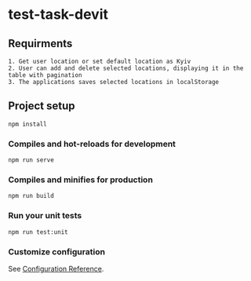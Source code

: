 # test-task-devit

## Requirments
```
1. Get user location or set default location as Kyiv
2. User can add and delete selected locations, displaying it in the table with pagination
3. The applications saves selected locations in localStorage
```
## Project setup
```
npm install
```

### Compiles and hot-reloads for development
```
npm run serve
```

### Compiles and minifies for production
```
npm run build
```

### Run your unit tests
```
npm run test:unit
```

### Customize configuration
See [Configuration Reference](https://cli.vuejs.org/config/).